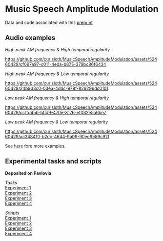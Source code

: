 # Music Speech Amplitude Modulation

Data and code associated with this [preprint](https://doi.org/10.31234/osf.io/juzrh) 


## Audio examples

*High peak AM frequency & High temporal regularity*

https://github.com/curlsloth/MusicSpeechAmplitudeModulation/assets/52460429/cf097a97-c011-4eda-b875-379bc86f6434

*High peak AM frequency & Low temporal regularity*

https://github.com/curlsloth/MusicSpeechAmplitudeModulation/assets/52460429/24b933c0-03ea-4ddc-978f-829296dc0101

*Low peak AM frequency & High temporal regularity*

https://github.com/curlsloth/MusicSpeechAmplitudeModulation/assets/52460429/cc1fd45b-b0d9-470e-8176-ef032e5a6be7

*Low peak AM frequency & Low temporal regularity*

https://github.com/curlsloth/MusicSpeechAmplitudeModulation/assets/52460429/ac248410-b2dc-4644-9a09-90ee9589c92f

See [here](https://github.com/curlsloth/MusicSpeechAmplitudeModulation/tree/main/audio_examples) fore more examples.


## Experimental tasks and scripts 

**Deposited on Pavlovia**

_Tasks_ \
[Experiment 1](https://run.pavlovia.org/andrewchang123/judgespeechmusic_20210407_lognormshiftamp/html) \
[Experiment 2](https://run.pavlovia.org/andrewchang123/judgespeechmusic_20210519_lognormshiftamp_mxs/html) \
[Experiment 3](https://run.pavlovia.org/andrewchang123/judgespeechmusic_20210921_lognormshiftamp_detection_fixs/html) \
[Experiment 4](https://run.pavlovia.org/andrewchang123/judgespeechmusic_20210919_lognormshiftamp_detection_fixfreq/html)

_Scripts_ \
[Experiment 1](https://gitlab.pavlovia.org/andrewchang123/judgespeechmusic_20210407_lognormshiftamp)\
[Experiment 2](https://gitlab.pavlovia.org/andrewchang123/judgespeechmusic_20210519_lognormshiftamp_mxs)\
[Experiment 3](https://gitlab.pavlovia.org/andrewchang123/judgespeechmusic_20210921_lognormshiftamp_detection_fixs)\
[Experiment 4](https://gitlab.pavlovia.org/andrewchang123/judgespeechmusic_20210919_lognormshiftamp_detection_fixfreq)
